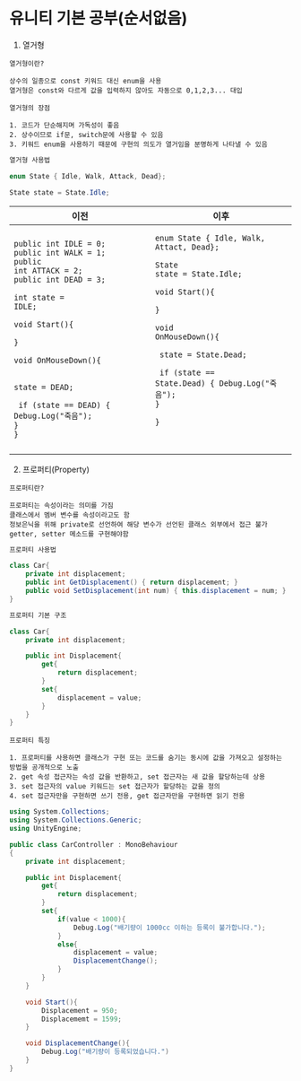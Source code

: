 # 유니티 기본 공부(순서없음)

1. 열거형
```
열거형이란?

상수의 일종으로 const 키워드 대신 enum을 사용
열거형은 const와 다르게 값을 입력하지 않아도 자동으로 0,1,2,3... 대입
```
```
열거형의 장점

1. 코드가 단순해지며 가독성이 좋음
2. 상수이므로 if문, switch문에 사용할 수 있음
3. 키워드 enum을 사용하기 때문에 구현의 의도가 열거임을 분명하게 나타낼 수 있음
```
```cs
열거형 사용법

enum State { Idle, Walk, Attack, Dead};

State state = State.Idle;
```

|이전|이후|
|----|----|
|<pre><code>public int IDLE = 0;<br>public int WALK = 1;<br>public int ATTACK = 2;<br>public int DEAD = 3;<br><br>int state = IDLE;<br><br>void Start(){<br><br>}<br><br>void OnMouseDown(){<br><br>    state = DEAD;<br><br>    if (state == DEAD) { Debug.Log("죽음"); }<br>}</code></pre>|<pre><code>enum State { Idle, Walk, Attact, Dead};<br><br>State state = State.Idle;<br><br>void Start(){<br><br>}<br><br>void OnMouseDown(){<br><br>    state = State.Dead;<br><br>    if (state == State.Dead) { Debug.Log("죽음"); }<br><br>}<br><br><br></code></pre>|

2. 프로퍼티(Property)
```
프로퍼티란?

프로퍼티는 속성이라는 의미를 가짐
클래스에서 멤버 변수를 속성이라고도 함
정보은닉을 위해 private로 선언하여 해당 변수가 선언된 클래스 외부에서 접근 불가
getter, setter 메소드를 구현해야함
```
```cs
프로퍼티 사용법

class Car{
    private int displacement;
    public int GetDisplacement() { return displacement; }
    public void SetDisplacement(int num) { this.displacement = num; }
}
```
```cs
프로퍼티 기본 구조

class Car{
    private int displacement;

    public int Displacement{
        get{
            return displacement;
        }
        set{
            displacement = value;
        }
    }
}
```
```
프로퍼티 특징

1. 프로퍼티를 사용하면 클래스가 구현 또는 코드를 숨기는 동시에 값을 가져오고 설정하는 방법을 공개적으로 노출
2. get 속성 접근자는 속성 값을 반환하고, set 접근자는 새 값을 할당하는데 상용
3. set 접근자의 value 키워드는 set 접근자가 할당하는 값을 정의
4. set 접근자만을 구현하면 쓰기 전용, get 접근자만을 구현하면 읽기 전용
```
```cs
using System.Collections;
using System.Collections.Generic;
using UnityEngine;

public class CarController : MonoBehaviour
{
    private int displacement;

    public int Displacement{
        get{
            return displacement;
        }
        set{
            if(value < 1000){
                Debug.Log("배기량이 1000cc 이하는 등록이 불가합니다.");
            }
            else{
                displacement = value;
                DisplacementChange();
            }
        }
    }

    void Start(){
        Displacement = 950;
        Displacememt = 1599;
    }

    void DisplacementChange(){
        Debug.Log("배기량이 등록되었습니다.")
    }
}

```